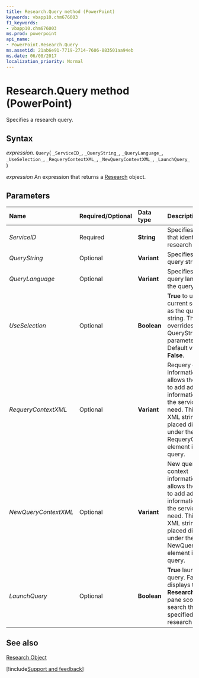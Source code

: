 ```yaml
---
title: Research.Query method (PowerPoint)
keywords: vbapp10.chm676003
f1_keywords:
- vbapp10.chm676003
ms.prod: powerpoint
api_name:
- PowerPoint.Research.Query
ms.assetid: 21ab6e91-7719-2714-7606-883501aa94eb
ms.date: 06/08/2017
localization_priority: Normal
---
```



# Research.Query method (PowerPoint)

Specifies a research query.


## Syntax

_expression_. `Query`( `_ServiceID_`, `_QueryString_`, `_QueryLanguage_`, `_UseSelection_`, `_RequeryContextXML_`, `_NewQueryContextXML_`, `_LaunchQuery_` )

 _expression_ An expression that returns a [Research](PowerPoint.Research.md) object.


## Parameters



|Name|Required/Optional|Data type|Description|
|:-----|:-----|:-----|:-----|
| _ServiceID_|Required|**String**|Specifies a GUID that identifies the research service.|
| _QueryString_|Optional|**Variant**|Specifies the query string.|
| _QueryLanguage_|Optional|**Variant**|Specifies the query language of the query string.|
| _UseSelection_|Optional|**Boolean**|**True** to use the current selection as the query string. This overrides the QueryString parameter if set. Default value is **False**.|
| _RequeryContextXML_|Optional|**Variant**|Requery context information. This allows the caller to add additional information that the service may need. This is an XML string that is placed directly under the RequeryContext element in the query.|
| _NewQueryContextXML_|Optional|**Variant**|New query context information. This allows the caller to add additional information that the service may need. This is an XML string that is placed directly under the NewQueryContext element in the query.|
| _LaunchQuery_|Optional|**Boolean**|**True** launches the query. False displays the **Research** task pane scoped to search the specified research service.|

## See also


[Research Object](PowerPoint.Research.md)

[!include[Support and feedback](~/includes/feedback-boilerplate.md)]